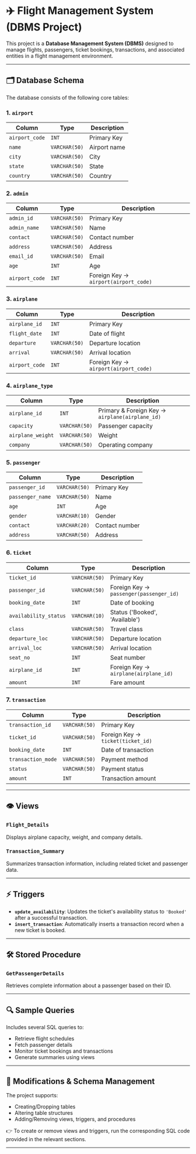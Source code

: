 # ✈️ Flight Management System (DBMS Project)

This project is a **Database Management System (DBMS)** designed to manage flights, passengers, ticket bookings, transactions, and associated entities in a flight management environment.

---

## 🗂️ Database Schema

The database consists of the following core tables:

### **1. `airport`**
| Column         | Type          | Description         |
|----------------|---------------|---------------------|
| `airport_code` | `INT`         | Primary Key         |
| `name`         | `VARCHAR(50)` | Airport name        |
| `city`         | `VARCHAR(50)` | City                |
| `state`        | `VARCHAR(50)` | State               |
| `country`      | `VARCHAR(50)` | Country             |

### **2. `admin`**
| Column         | Type          | Description                          |
|----------------|---------------|--------------------------------------|
| `admin_id`     | `VARCHAR(50)` | Primary Key                          |
| `admin_name`   | `VARCHAR(50)` | Name                                 |
| `contact`      | `VARCHAR(50)` | Contact number                       |
| `address`      | `VARCHAR(50)` | Address                              |
| `email_id`     | `VARCHAR(50)` | Email                                |
| `age`          | `INT`         | Age                                  |
| `airport_code` | `INT`         | Foreign Key → `airport(airport_code)`|

### **3. `airplane`**
| Column         | Type          | Description                          |
|----------------|---------------|--------------------------------------|
| `airplane_id`  | `INT`         | Primary Key                          |
| `flight_date`  | `INT`         | Date of flight                       |
| `departure`    | `VARCHAR(50)` | Departure location                   |
| `arrival`      | `VARCHAR(50)` | Arrival location                     |
| `airport_code` | `INT`         | Foreign Key → `airport(airport_code)`|

### **4. `airplane_type`**
| Column           | Type          | Description                                      |
|------------------|---------------|--------------------------------------------------|
| `airplane_id`    | `INT`         | Primary & Foreign Key → `airplane(airplane_id)` |
| `capacity`       | `VARCHAR(50)` | Passenger capacity                              |
| `airplane_weight`| `VARCHAR(50)` | Weight                                          |
| `company`        | `VARCHAR(50)` | Operating company                               |

### **5. `passenger`**
| Column           | Type          | Description        |
|------------------|---------------|--------------------|
| `passenger_id`   | `VARCHAR(50)` | Primary Key        |
| `passenger_name` | `VARCHAR(50)` | Name               |
| `age`            | `INT`         | Age                |
| `gender`         | `VARCHAR(10)` | Gender             |
| `contact`        | `VARCHAR(20)` | Contact number     |
| `address`        | `VARCHAR(50)` | Address            |

### **6. `ticket`**
| Column             | Type          | Description                                 |
|--------------------|---------------|---------------------------------------------|
| `ticket_id`        | `VARCHAR(50)` | Primary Key                                 |
| `passenger_id`     | `VARCHAR(50)` | Foreign Key → `passenger(passenger_id)`     |
| `booking_date`     | `INT`         | Date of booking                             |
| `availability_status` | `VARCHAR(10)` | Status ('Booked', 'Available')           |
| `class`            | `VARCHAR(50)` | Travel class                                |
| `departure_loc`    | `VARCHAR(50)` | Departure location                          |
| `arrival_loc`      | `VARCHAR(50)` | Arrival location                            |
| `seat_no`          | `INT`         | Seat number                                 |
| `airplane_id`      | `INT`         | Foreign Key → `airplane(airplane_id)`       |
| `amount`           | `INT`         | Fare amount                                 |

### **7. `transaction`**
| Column            | Type          | Description                               |
|-------------------|---------------|-------------------------------------------|
| `transaction_id`  | `VARCHAR(50)` | Primary Key                               |
| `ticket_id`       | `VARCHAR(50)` | Foreign Key → `ticket(ticket_id)`         |
| `booking_date`    | `INT`         | Date of transaction                       |
| `transaction_mode`| `VARCHAR(50)` | Payment method                            |
| `status`          | `VARCHAR(50)` | Payment status                            |
| `amount`          | `INT`         | Transaction amount                        |

---

## 👁️ Views

### `Flight_Details`
Displays airplane capacity, weight, and company details.

### `Transaction_Summary`
Summarizes transaction information, including related ticket and passenger data.

---

## ⚡ Triggers

- **`update_availability`**: Updates the ticket's availability status to `'Booked'` after a successful transaction.
- **`insert_transaction`**: Automatically inserts a transaction record when a new ticket is booked.

---

## 🛠️ Stored Procedure

### `GetPassengerDetails`
Retrieves complete information about a passenger based on their ID.

---

## 🔍 Sample Queries

Includes several SQL queries to:
- Retrieve flight schedules
- Fetch passenger details
- Monitor ticket bookings and transactions
- Generate summaries using views

---

## 🧱 Modifications & Schema Management

The project supports:
- Creating/Dropping tables
- Altering table structures
- Adding/Removing views, triggers, and procedures

👉 To create or remove views and triggers, run the corresponding SQL code provided in the relevant sections.

---
